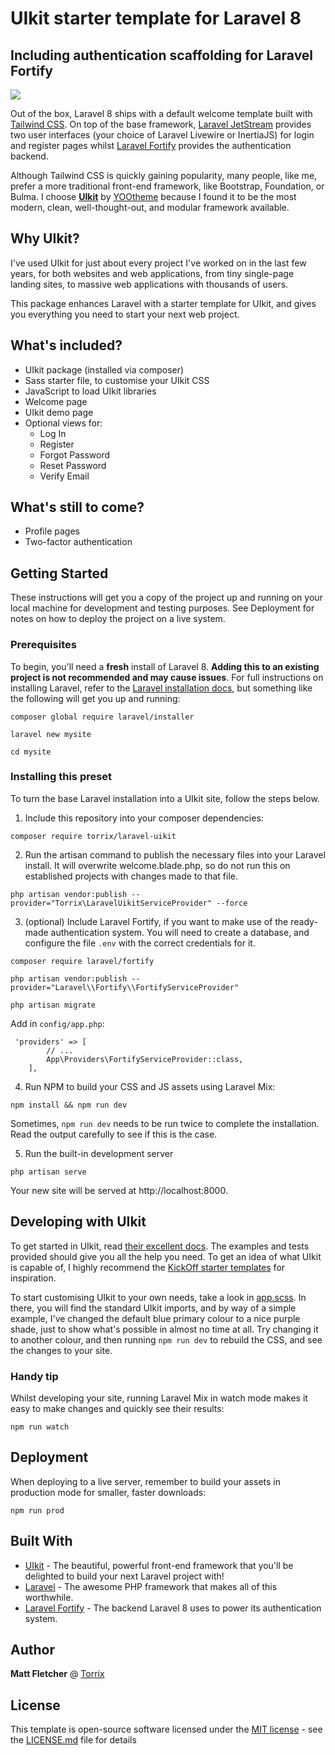 # UIkit starter template for Laravel 8
## Including authentication scaffolding for Laravel Fortify

![](https://torrix.uk/laravel-uikit.jpg)

Out of the box, Laravel 8 ships with a default welcome template built with 
[Tailwind CSS](https://tailwindcss.com). On top of the base framework,
[Laravel JetStream](https://jetstream.laravel.com/) provides two user 
interfaces (your choice of Laravel Livewire or InertiaJS) for login and 
register pages whilst [Laravel Fortify](https://github.com/laravel/fortify) 
provides the authentication backend.

Although Tailwind CSS is quickly gaining popularity, many people, like me, 
prefer a more traditional front-end framework, like Bootstrap, Foundation, or 
Bulma. I choose **[UIkit](https://getuikit.com/)** by 
[YOOtheme](https://yootheme.com/) because I found it to be the 
most modern, clean, well-thought-out, and modular framework available.

## Why UIkit?

I've used UIkit for just about every project I've worked on in the last few 
years, for both websites and web applications, from tiny single-page landing 
sites, to massive web applications with thousands of users.

This package enhances Laravel with a starter template for UIkit, and 
gives you everything you need to start your next web project.

## What's included?

* UIkit package (installed via composer)
* Sass starter file, to customise your UIkit CSS
* JavaScript to load UIkit libraries
* Welcome page
* UIkit demo page
* Optional views for:
    * Log In
    * Register
    * Forgot Password
    * Reset Password
    * Verify Email
    
## What's still to come?

* Profile pages
* Two-factor authentication

## Getting Started

These instructions will get you a copy of the project up and running on your 
local machine for development and testing purposes. See Deployment for notes 
on how to deploy the project on a live system.

### Prerequisites

To begin, you'll need a **fresh** install of Laravel 8. **Adding this to an 
existing project is not recommended and may cause issues**. For full 
instructions on installing Laravel, refer to the 
[Laravel installation docs](https://laravel.com/docs/master/installation), but 
something like the following will get you up and running:

```
composer global require laravel/installer

laravel new mysite

cd mysite
```

### Installing this preset

To turn the base Laravel installation into a UIkit site, follow the steps 
below.

1. Include this repository into your composer dependencies:
```
composer require torrix/laravel-uikit
```
2. Run the artisan command to publish the necessary files into your Laravel 
install. It will overwrite welcome.blade.php, so do not run this on established 
projects with changes made to that file.
```
php artisan vendor:publish --provider="Torrix\LaravelUikitServiceProvider" --force
```
3. (optional) Include Laravel Fortify, if you want to make use of the 
ready-made authentication system. You will need to create a database, and 
configure the file `.env` with the correct credentials for it.
```
composer require laravel/fortify

php artisan vendor:publish --provider="Laravel\\Fortify\\FortifyServiceProvider"

php artisan migrate
```

Add in `config/app.php`:

```
 'providers' => [
        // ...
        App\Providers\FortifyServiceProvider::class,
    ],
```

4. Run NPM to build your CSS and JS assets using Laravel Mix:
```
npm install && npm run dev
```
Sometimes, `npm run dev` needs to be run twice to complete the installation. 
Read the output carefully to see if this is the case.

5. Run the built-in development server
```
php artisan serve
```
Your new site will be served at http://localhost:8000.

## Developing with UIkit

To get started in UIkit, read 
[their excellent docs](https://getuikit.com/docs/introduction). The examples 
and tests provided should give you all the help you need. To get an idea of 
what UIkit is capable of, I highly recommend the 
[KickOff starter templates](https://zzseba78.github.io/Kick-Off/) for 
inspiration. 

To start customising UIkit to your own needs, take a look in 
[app.scss](resources/sass/app.scss). In there, you will find the 
standard UIkit imports, and by way of a simple example, I've changed the 
default blue primary colour to a nice purple shade, just to show what's 
possible in almost no time at all. Try changing it to another colour, and 
then running `npm run dev` to rebuild the CSS, and see the changes to your 
site.

### Handy tip

Whilst developing your site, running Laravel Mix in watch mode makes it easy 
to make changes and quickly see their results:

```
npm run watch
```

## Deployment

When deploying to a live server, remember to build your assets in production 
mode for smaller, faster downloads:
```
npm run prod
```

## Built With

* [UIkit](https://getuikit.com/) - The beautiful, powerful front-end framework 
that you'll be delighted to build your next Laravel project with!
* [Laravel](https://laravel.com/) - The awesome PHP framework that makes all 
of this worthwhile.
* [Laravel Fortify](https://github.com/laravel/fortify) - The backend Laravel 
8 uses to power its authentication system.

## Author

**Matt Fletcher** @ [Torrix](https://torrix.uk)

## License

This template is open-source software licensed under the 
[MIT license](https://opensource.org/licenses/MIT) - see the 
[LICENSE.md](LICENSE.md) file for details
